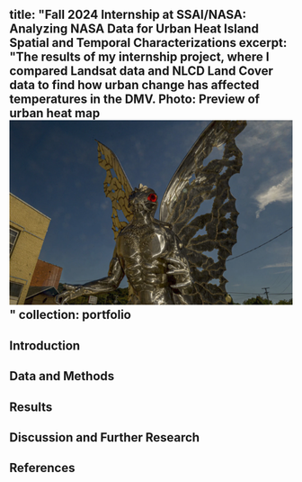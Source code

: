 title: "Fall 2024 Internship at SSAI/NASA: Analyzing NASA Data for Urban Heat Island Spatial and Temporal Characterizations
excerpt: "The results of my internship project, where I compared Landsat data and NLCD Land Cover data to find how urban change has affected temperatures in the DMV.
Photo: Preview of urban heat map <br/><img src='/images/mothman_statue.jpg'>"
collection: portfolio
---
## **Introduction**

## **Data and Methods**

## **Results**

## **Discussion and Further Research**

## **References**

